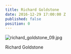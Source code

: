 ```yaml
---
title: Richard Goldstone
date: 2016-12-29 17:00:00 Z
published: false
position: 0
---
```


![richard_goldstone_09.jpg](/uploads/richard_goldstone_09.jpg)

Richard Goldstone